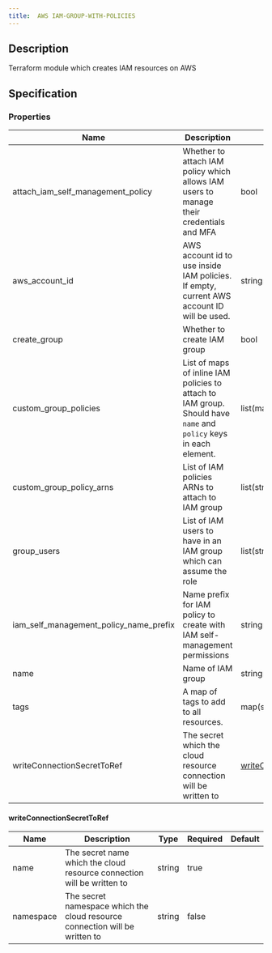 ```yaml
---
title:  AWS IAM-GROUP-WITH-POLICIES
---
```


## Description

Terraform module which creates IAM resources on AWS

## Specification


### Properties

 Name | Description | Type | Required | Default 
 ------------ | ------------- | ------------- | ------------- | ------------- 
 attach_iam_self_management_policy | Whether to attach IAM policy which allows IAM users to manage their credentials and MFA | bool | false |  
 aws_account_id | AWS account id to use inside IAM policies. If empty, current AWS account ID will be used. | string | false |  
 create_group | Whether to create IAM group | bool | false |  
 custom_group_policies | List of maps of inline IAM policies to attach to IAM group. Should have `name` and `policy` keys in each element. | list(map(string)) | false |  
 custom_group_policy_arns | List of IAM policies ARNs to attach to IAM group | list(string) | false |  
 group_users | List of IAM users to have in an IAM group which can assume the role | list(string) | false |  
 iam_self_management_policy_name_prefix | Name prefix for IAM policy to create with IAM self-management permissions | string | false |  
 name | Name of IAM group | string | false |  
 tags | A map of tags to add to all resources. | map(string) | false |  
 writeConnectionSecretToRef | The secret which the cloud resource connection will be written to | [writeConnectionSecretToRef](#writeConnectionSecretToRef) | false |  


#### writeConnectionSecretToRef

 Name | Description | Type | Required | Default 
 ------------ | ------------- | ------------- | ------------- | ------------- 
 name | The secret name which the cloud resource connection will be written to | string | true |  
 namespace | The secret namespace which the cloud resource connection will be written to | string | false |  

